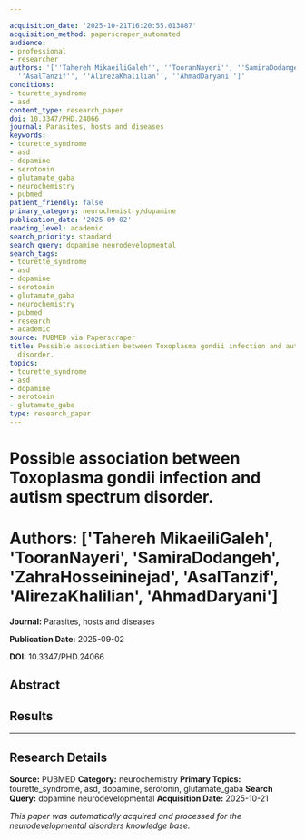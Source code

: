 ```yaml
---

acquisition_date: '2025-10-21T16:20:55.013887'
acquisition_method: paperscraper_automated
audience:
- professional
- researcher
authors: '[''Tahereh MikaeiliGaleh'', ''TooranNayeri'', ''SamiraDodangeh'', ''ZahraHosseininejad'',
  ''AsalTanzif'', ''AlirezaKhalilian'', ''AhmadDaryani'']'
conditions:
- tourette_syndrome
- asd
content_type: research_paper
doi: 10.3347/PHD.24066
journal: Parasites, hosts and diseases
keywords:
- tourette_syndrome
- asd
- dopamine
- serotonin
- glutamate_gaba
- neurochemistry
- pubmed
patient_friendly: false
primary_category: neurochemistry/dopamine
publication_date: '2025-09-02'
reading_level: academic
search_priority: standard
search_query: dopamine neurodevelopmental
search_tags:
- tourette_syndrome
- asd
- dopamine
- serotonin
- glutamate_gaba
- neurochemistry
- pubmed
- research
- academic
source: PUBMED via Paperscraper
title: Possible association between Toxoplasma gondii infection and autism spectrum
  disorder.
topics:
- tourette_syndrome
- asd
- dopamine
- serotonin
- glutamate_gaba
type: research_paper
---
```




# Possible association between Toxoplasma gondii infection and autism spectrum disorder.

# **Authors:** ['Tahereh MikaeiliGaleh', 'TooranNayeri', 'SamiraDodangeh', 'ZahraHosseininejad', 'AsalTanzif', 'AlirezaKhalilian', 'AhmadDaryani']

**Journal:** Parasites, hosts and diseases

**Publication Date:** 2025-09-02

**DOI:** 10.3347/PHD.24066

## Abstract

## Results

---

## Research Details

**Source:** PUBMED
**Category:** neurochemistry
**Primary Topics:** tourette_syndrome, asd, dopamine, serotonin, glutamate_gaba
**Search Query:** dopamine neurodevelopmental
**Acquisition Date:** 2025-10-21

*This paper was automatically acquired and processed for the neurodevelopmental disorders knowledge base.*

